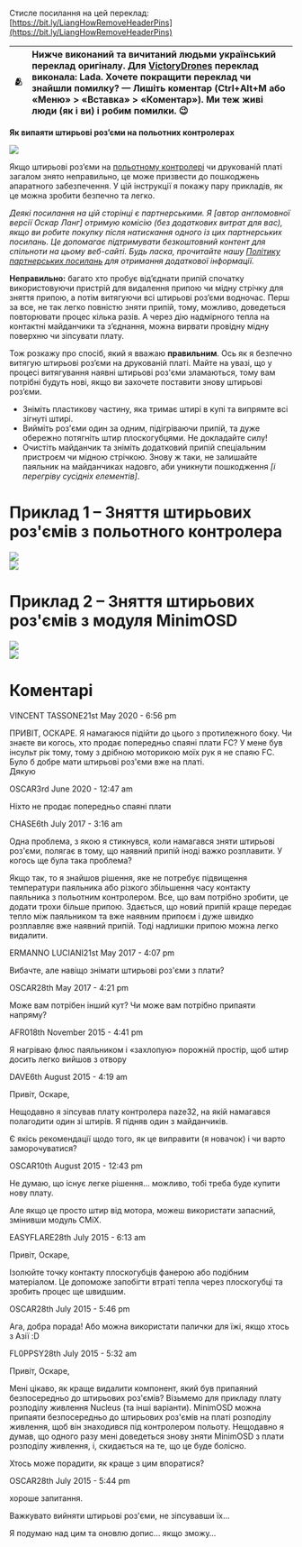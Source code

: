   
Стисле посилання на цей переклад: [https://bit.ly/LiangHowRemoveHeaderPins](https://bit.ly/LiangHowRemoveHeaderPins)   

| 🫂 | Нижче виконаний та вичитаний людьми український переклад оригіналу. Для [VictoryDrones](https://www.victory-drones.com/) переклад виконала: Lada. Хочете покращити переклад чи знайшли помилку? — Лишіть коментар (Ctrl+Alt+M або «Меню» \> «Вставка» \> «Коментар»). Ми теж живі люди (як і ви) і робим помилки. 😉 |
| :---: | :---- |

**Як випаяти штирьові роз’єми на польотних контролерах**

 ![](./img/How_to_Remove_Header_Pins_on_Flight_Controllers_image_1.png)

Якщо штирьові роз’єми на [польотному контролері](https://docs.google.com/document/d/1s7mb_jh_BhAakZc2hOWfAFwnawWiF6Ri-H8KcVhk81Q/edit?usp=sharing) чи друкованій платі загалом знято неправильно, це може призвести до пошкоджень апаратного забезпечення. У цій інструкції я покажу пару прикладів, як це можна зробити безпечно та легко.

*Деякі посилання на цій сторінці є партнерськими. Я \[автор англомовної версії Оскар Ланг\] отримую комісію (без додаткових витрат для вас), якщо ви робите покупку після натискання одного із цих партнерських посилань. Це допомагає підтримувати безкоштовний контент для спільноти на цьому веб\-сайті. Будь ласка, прочитайте нашу [Політику партнерських посилань](https://oscarliang.com/affiliate-program-policy/) для отримання додаткової інформації.*

**Неправильно:** багато хто пробує від’єднати припій спочатку використовуючи пристрій для видалення припою чи мідну стрічку для зняття припою, а потім витягуючи всі штирьові роз’єми водночас. Перш за все, не так легко повністю зняти припій, тому, можливо, доведеться повторювати процес кілька разів. А через дію надмірного тепла на контактні майданчики та з’єднання, можна вирвати провідну мідну поверхню чи зіпсувати плату.

Тож розкажу про спосіб, який я вважаю **правильним**. Ось як я безпечно витягую штирьові роз’єми на друкованій платі. Майте на увазі, що у процесі витягування наявні штирьові роз'єми зламаються, тому вам потрібні будуть нові, якщо ви захочете поставити знову штирьові роз’єми.  
 

* Зніміть пластикову частину, яка тримає штирі в купі та випрямте всі зігнуті штирі.  
*  Вийміть роз'єми один за одним, підігріваючи припій, та дуже обережно потягніть штир плоскогубцями. Не докладайте силу\!  
* Очистіть майданчик та зніміть додатковий припій спеціальним пристроєм чи мідною стрічкою. Знову ж таки, не залишайте паяльник на майданчиках надовго, аби уникнути пошкодження *\[і перегріву сусідніх елементів\]*.

# **Приклад 1 – Зняття штирьових роз'ємів з польотного контролера**

![](./img/How_to_Remove_Header_Pins_on_Flight_Controllers_image_2.png)  
![](./img/How_to_Remove_Header_Pins_on_Flight_Controllers_image_3.png)

# **Приклад 2 – Зняття штирьових роз'ємів з модуля MinimOSD**

![](./img/How_to_Remove_Header_Pins_on_Flight_Controllers_image_4.png)  
![](./img/How_to_Remove_Header_Pins_on_Flight_Controllers_image_5.png)

# **Коментарі**

VINCENT TASSONE21st May 2020 \- 6:56 pm

ПРИВІТ, ОСКАРЕ. Я намагаюся підійти до цього з протилежного боку. Чи знаєте ви когось, хто продає попередньо спаяні плати FC? У мене був інсульт рік тому, тому з дрібною моторикою моїх рук я не спаяю FC. Було б добре мати штирьові роз'єми вже на платі.  
 Дякую

OSCAR3rd June 2020 \- 12:47 am

Ніхто не продає попередньо спаяні плати

 

CHASE6th July 2017 \- 3:16 am

Одна проблема, з якою я стикнувся, коли намагався зняти штирьові роз'єми, полягає в тому, що наявний припій іноді важко розплавити. У когось ще була така проблема?

Якщо так, то я знайшов рішення, яке не потребує підвищення температури паяльника або різкого збільшення часу контакту паяльника з польотним контролером. Все, що вам потрібно зробити, це додати трохи більше припою. Здається, що новий припій краще передає тепло між паяльником та вже наявним припоєм і дуже швидко розплавляє вже наявний припій. Тоді надлишки припою можна легко видалити.

 

ERMANNO LUCIANI21st May 2017 \- 4:07 pm

Вибачте, але навіщо знімати штирьові роз'єми з плати?

 

OSCAR28th May 2017 \- 4:21 pm

Може вам потрібен інший кут? Чи може вам потрібно припаяти напряму?

AFR018th November 2015 \- 4:41 pm

Я нагріваю флюс паяльником і «захлопую» порожній простір, щоб штир досить легко вийшов з отвору

 

 

DAVE6th August 2015 \- 4:19 am

 

Привіт, Оскаре,

Нещодавно я зіпсував плату контролера naze32, на якій намагався полагодити один зі штирів. Я підняв один з майданчиків.

Є якісь рекомендації щодо того, як це виправити (я новачок) і чи варто заморочуватися?

 

OSCAR10th August 2015 \- 12:43 pm

Не думаю, що існує легке рішення… можливо, тобі треба буде купити нову плату.

Але якщо це просто штир від мотора, можеш використати запасний, змінивши модуль CMiX.

 

EASYFLARE28th July 2015 \- 6:13 am

Привіт, Оскаре,

Ізолюйте точку контакту плоскогубців фанерою або подібним матеріалом. Це допоможе запобігти втраті тепла через плоскогубці та зробить процес ще швидшим.

 

OSCAR28th July 2015 \- 5:46 pm

Ага, добра порада\! Або можна використати палички для їжі, якщо хтось з Азії :D

 

FL0PPSY28th July 2015 \- 5:32 am

Привіт, Оскаре,

Мені цікаво, як краще видалити компонент, який був припаяний безпосередньо до штирьових роз'ємів? Візьмемо для прикладу плату розподілу живлення Nucleus (та інші варіанти). MinimOSD можна припаяти безпосередньо до штирьових роз'ємів на платі розподілу живлення, щоб він знаходився під контролером польоту. Нещодавно я думав, що одного разу мені доведеться знову зняти MinimOSD з плати розподілу живлення, і, скидається на те, що це буде болісно.

Хтось може порадити, як краще з цим впоратися?

 

OSCAR28th July 2015 \- 5:44 pm

хороше запитання.

Важкувато вийняти штирьові роз'єми, не зіпсувавши їх…

Я подумаю над цим та оновлю допис… якщо зможу…

 

#  

 

[image1]: ![](./img/How_to_Remove_Header_Pins_on_Flight_Controllers_image_1.png)

[image2]: ![](./img/How_to_Remove_Header_Pins_on_Flight_Controllers_image_2.png)

[image3]: ![](./img/How_to_Remove_Header_Pins_on_Flight_Controllers_image_3.png)

[image4]: ![](./img/How_to_Remove_Header_Pins_on_Flight_Controllers_image_4.png)

[image5]: ![](./img/How_to_Remove_Header_Pins_on_Flight_Controllers_image_5.png)